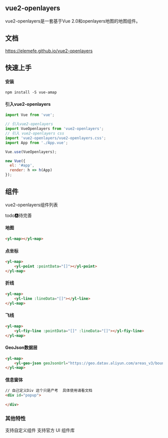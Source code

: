 

## vue2-openlayers

vue2-openlayers是一套基于Vue 2.0和openlayers地图的地图组件。




## 文档
https://elemefe.github.io/vue2-openlayers



## 快速上手

#### 安装

```
npm install -S vue-amap
```



#### 引入vue2-openlayers

```js
import Vue from 'vue';

// 引入vue2-openlayers
import VueOpenlayers from 'vue2-openlayers';
// 引入 vue2-openlayers css
import 'vue2-openlayers/vue2-openlayers.css';
import App from './App.vue';

Vue.use(VueOpenlayers);

new Vue({
  el: '#app',
  render: h => h(App)
});
```



## 组件

vue2-openlayers组件列表

todo:a:待完善

#### 地图

```html
<yl-map></yl-map>
```



#### 点坐标

```html
<yl-map>
	<yl-point :pointData="[]"></yl-point>
</yl-map>
```



#### 折线

```html
<yl-map>
	<yl-line :lineData="[]"></yl-line>
</yl-map>
```



#### 飞线

```html
<yl-map>
	<yl-fiy-line :pointData="[]" :lineData="[]"></yl-fiy-line>
</yl-map>
```



#### GeoJson数据层

```html
<yl-map>
	<yl-geo-json geoJsonUrl="https://geo.datav.aliyun.com/areas_v3/bound/100000_full.json"></yl-geo-json>
</yl-map>
```



#### 信息窗体

```html
// 自己定义Div 这个只是产考  具体使用请看文档
<div id="popup">
    
</div>
```



### 其他特性

支持自定义组件
支持官方 UI 组件库
